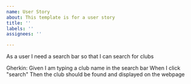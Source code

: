 ```yaml
---
name: User Story
about: This template is for a user story
title: ''
labels: ''
assignees: ''

---
```


As a user
I need a search bar
so that I can search for clubs

Gherkin:
Given I am typing a club name in the search bar
When I click "search" 
Then the club should be found and displayed on the webpage
